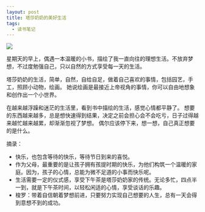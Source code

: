 ```yaml
---
layout: post
title: 塔莎奶奶的美好生活
tags:
  - 读书笔记
---
```

![](https://user-images.githubusercontent.com/10606312/58376664-124d5c00-7fa2-11e9-860f-93010bd02965.png)

星期天的早上，偶遇一本温暖的小书，描绘了我一直向往的理想生活。不放弃梦想，不过度勉强自己，只以自然的方式享受每一天的生活。

塔莎奶奶的生活，简单，自然，自给自足，做着自己喜欢的事情，包括园艺，手工，照顾小动物，绘画。
她说绘画是最接近上帝视角的事情，你可以自由地想象和创作出一个小世界。

在越来越浮躁和迷茫的生活里，看到书中描绘的生活，感觉心情都平静了。
想要的东西越来越多，总是想快速得到结果，决定之前会担心会不会吃亏，日子过得越来越忙越来越累，却渐渐忽视了梦想。
偶尔应该停下来，想一想，自己真正想要的是什么。

摘录：

- 快乐，也包含等待的快乐，等待节日到来的喜悦。
- 作为父母，最重要的是让孩子拥有孩提时期的快乐，为他们构筑一个温暖的家庭。因为，孩子的心情，总能为微不足道的小事而快乐呢。
- 生活需要一定的仪式感，享受下午茶是塔莎奶奶家的传统。无论多忙，四点半一到，就是下午茶时间，以轻松闲适的心情，享受谈话的乐趣。
- 梭罗：带着自信朝着梦想前进，只要努力实现自己想要的人生，总有一天会得到意想不到的成功。
